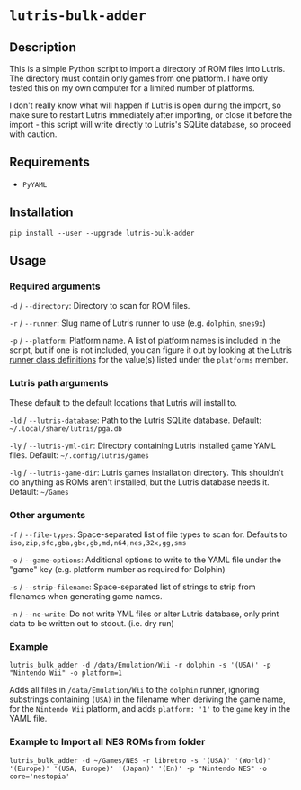 # `lutris-bulk-adder`

## Description

This is a simple Python script to import a directory of ROM files into Lutris.  The directory must contain only games from one platform.  I have only tested this on my own computer for a limited number of platforms.

I don't really know what will happen if Lutris is open during the import, so make sure to restart Lutris immediately after importing, or close it before the import - this script will write directly to Lutris's SQLite database, so proceed with caution.

## Requirements

- `PyYAML`

## Installation

`pip install --user --upgrade lutris-bulk-adder`

## Usage

### Required arguments

`-d` / `--directory`: Directory to scan for ROM files.

`-r` / `--runner`: Slug name of Lutris runner to use (e.g. `dolphin`, `snes9x`)

`-p` / `--platform`: Platform name.  A list of platform names is included in the script, but if one is not included, you can figure it out by looking at the Lutris [runner class definitions](https://github.com/lutris/lutris/tree/master/lutris/runners) for the value(s) listed under the `platforms` member.

### Lutris path arguments

These default to the default locations that Lutris will install to.

`-ld` / `--lutris-database`: Path to the Lutris SQLite database.  Default: `~/.local/share/lutris/pga.db`

`-ly` / `--lutris-yml-dir`: Directory containing Lutris installed game YAML files.  Default: `~/.config/lutris/games`

`-lg` / `--lutris-game-dir`: Lutris games installation directory.  This shouldn't do anything as ROMs aren't installed, but the Lutris database needs it.  Default: `~/Games`

### Other arguments

`-f` / `--file-types`: Space-separated list of file types to scan for.  Defaults to `iso,zip,sfc,gba,gbc,gb,md,n64,nes,32x,gg,sms`

`-o` / `--game-options`: Additional options to write to the YAML file under the "game" key (e.g. platform number as required for Dolphin)

`-s` / `--strip-filename`: Space-separated list of strings to strip from filenames when generating game names.

`-n` / `--no-write`: Do not write YML files or alter Lutris database, only print data to be written out to stdout. (i.e. dry run)

### Example

`lutris_bulk_adder -d /data/Emulation/Wii -r dolphin -s '(USA)' -p "Nintendo Wii" -o platform=1`

Adds all files in `/data/Emulation/Wii` to the `dolphin` runner, ignoring substrings containing `(USA)` in the filename when deriving the game name, for the `Nintendo Wii` platform, and adds `platform: '1'` to the `game` key in the YAML file.

### Example to Import all NES ROMs from folder
`lutris_bulk_adder -d ~/Games/NES -r libretro -s '(USA)' '(World)' '(Europe)' '(USA, Europe)' '(Japan)' '(En)' -p "Nintendo NES" -o core='nestopia'`
